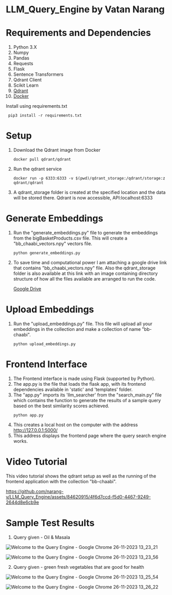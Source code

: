 # LLM_Query_Engine by Vatan Narang

# Requirements and Dependencies
1. Python 3.X
2. Numpy
3. Pandas
4. Requests
5. Flask
6. Sentence Transformers
7. Qdrant Client
8. Scikit Learn
9. [Qdrant](https://qdrant.tech/)
10. [Docker](https://docs.docker.com/get-docker/)

   Install using requirements.txt
   ```
    pip3 install -r requirements.txt
   ```

# Setup
1. Download the Qdrant image from Docker
   ```
   docker pull qdrant/qdrant
   ```
2. Run the qdrant service
   ```
   docker run -p 6333:6333 -v $(pwd)/qdrant_storage:/qdrant/storage:z qdrant/qdrant
   ```
3. A qdrant_storage folder is created at the specified location and the data will be stored there.
   Qdrant is now accessible, API:localhost:6333

# Generate Embeddings
1. Run the "generate_embeddings.py" file to generate the embeddings from the bigBasketProducts.csv file. This will create a "bb_chaabi_vectors.npy" vectors file.
   ```
   python generate_embeddings.py
   ```
2. To save time and computational power I am attaching a google drive link that contains "bb_chaabi_vectors.npy" file. Also the qdrant_storage folder is also available at this link with an image containing directory structure of how all the files available are arranged to run the code.

   [Google Drive](https://drive.google.com/file/d/1OBXnVux4Io1Ejr6JZPsiYFRss33GI7Wx/view?usp=sharing)
# Upload Embeddings
1. Run the "upload_embeddings.py" file. This file will upload all your embeddings in the collection and make a collection of name "bb-chaabi".
   ```
   python upload_embeddings.py
   ```

# Frontend Interface
1. The Frontend interface is made using Flask (supported by Python).
2. The app.py is the file that loads the flask app, with its frontend dependencies available in 'static' and 'templates' folder.
3. The "app.py" imports its 'llm_searcher' from the "search_main.py" file which contains the function to generate the results of a sample query based on the best similarity scores achieved.
   ```
   python app.py
   ```
4. This creates a local host on the computer with the address http://127.0.0.1:5000/
5. This address displays the frontend page where the query search engine works.

# Video Tutorial
This video tutorial shows the qdrant setup as well as the running of the frontend application with the collection "bb-chaabi".

https://github.com/narang-v/LLM_Query_Engine/assets/84620915/4f6d7ccd-f5d0-4467-9249-2644d8e6cb9e

# Sample Test Results
1. Query given - Oil & Masala

![Welcome to the Query Engine - Google Chrome 26-11-2023 13_23_21](https://github.com/narang-v/LLM_Query_Engine/assets/84620915/081e974d-5dae-4eca-91ca-96ac08beabd9)
   
![Welcome to the Query Engine - Google Chrome 26-11-2023 13_23_56](https://github.com/narang-v/LLM_Query_Engine/assets/84620915/72a64d46-6260-43dc-9896-bc6481153091)

2. Query given - green fresh vegetables that are good for health

![Welcome to the Query Engine - Google Chrome 26-11-2023 13_25_54](https://github.com/narang-v/LLM_Query_Engine/assets/84620915/adf1108e-925c-4a58-8c33-dd5fb26908de)

![Welcome to the Query Engine - Google Chrome 26-11-2023 13_26_22](https://github.com/narang-v/LLM_Query_Engine/assets/84620915/9a57d5b2-faff-4be9-90f7-59dcf6bf4ca6)


